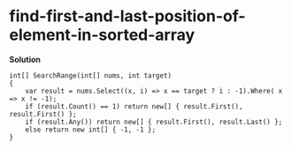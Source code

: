 ﻿# find-first-and-last-position-of-element-in-sorted-array
**Solution**
```
int[] SearchRange(int[] nums, int target)
{
    var result = nums.Select((x, i) => x == target ? i : -1).Where( x => x != -1);
    if (result.Count() == 1) return new[] { result.First(), result.First() };
    if (result.Any()) return new[] { result.First(), result.Last() };
    else return new int[] { -1, -1 };
}
```